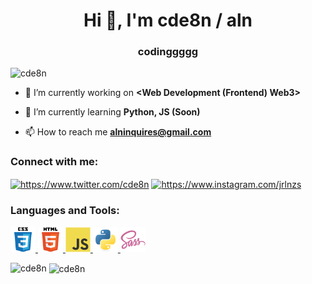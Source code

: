 <h1 align="center">Hi 👋, I'm cde8n / aln</h1>
<h3 align="center">codinggggg</h3>

<p align="left"> <img src="https://komarev.com/ghpvc/?username=cde8n&label=Profile%20views&color=0e75b6&style=flat" alt="cde8n" /> </p>

- 🔭 I’m currently working on **<Web Development (Frontend) Web3>**

- 🌱 I’m currently learning **Python, JS (Soon)**

- 📫 How to reach me **alninquires@gmail.com**

<h3 align="left">Connect with me:</h3>
<p align="left">
<a href="https://twitter.com/https://www.twitter.com/cde8n" target="blank"><img align="center" src="https://raw.githubusercontent.com/rahuldkjain/github-profile-readme-generator/master/src/images/icons/Social/twitter.svg" alt="https://www.twitter.com/cde8n" height="30" width="40" /></a>
<a href="https://instagram.com/https://www.instagram.com/jrlnzs" target="blank"><img align="center" src="https://raw.githubusercontent.com/rahuldkjain/github-profile-readme-generator/master/src/images/icons/Social/instagram.svg" alt="https://www.instagram.com/jrlnzs" height="30" width="40" /></a>
</p>

<h3 align="left">Languages and Tools:</h3>
<p align="left"> <a href="https://www.w3schools.com/css/" target="_blank" rel="noreferrer"> <img src="https://raw.githubusercontent.com/devicons/devicon/master/icons/css3/css3-original-wordmark.svg" alt="css3" width="40" height="40"/> </a> <a href="https://www.w3.org/html/" target="_blank" rel="noreferrer"> <img src="https://raw.githubusercontent.com/devicons/devicon/master/icons/html5/html5-original-wordmark.svg" alt="html5" width="40" height="40"/> </a> <a href="https://developer.mozilla.org/en-US/docs/Web/JavaScript" target="_blank" rel="noreferrer"> <img src="https://raw.githubusercontent.com/devicons/devicon/master/icons/javascript/javascript-original.svg" alt="javascript" width="40" height="40"/> </a> <a href="https://www.python.org" target="_blank" rel="noreferrer"> <img src="https://raw.githubusercontent.com/devicons/devicon/master/icons/python/python-original.svg" alt="python" width="40" height="40"/> </a> <a href="https://sass-lang.com" target="_blank" rel="noreferrer"> <img src="https://raw.githubusercontent.com/devicons/devicon/master/icons/sass/sass-original.svg" alt="sass" width="40" height="40"/> </a> </p>

<p><img align="left" src="https://github-readme-stats.vercel.app/api/top-langs?username=cde8n&show_icons=true&locale=en&layout=compact" alt="cde8n" /></p>

<p>&nbsp;<img align="center" src="https://github-readme-stats.vercel.app/api?username=cde8n&show_icons=true&locale=en" alt="cde8n" /></p>
